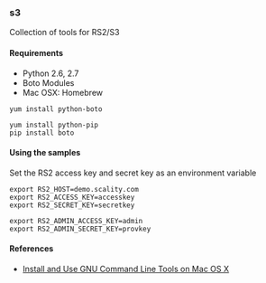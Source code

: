 
### s3

Collection of tools for RS2/S3

#### Requirements

- Python 2.6, 2.7
- Boto Modules
- Mac OSX: Homebrew

```
yum install python-boto
```

```
yum install python-pip
pip install boto 
```

#### Using the samples

Set the RS2 access key and secret key as an environment variable

```
export RS2_HOST=demo.scality.com
export RS2_ACCESS_KEY=accesskey
export RS2_SECRET_KEY=secretkey
```

```
export RS2_ADMIN_ACCESS_KEY=admin
export RS2_ADMIN_SECRET_KEY=provkey
```

#### References

- [Install and Use GNU Command Line Tools on Mac OS X](https://www.topbug.net/blog/2013/04/14/install-and-use-gnu-command-line-tools-in-mac-os-x/)

